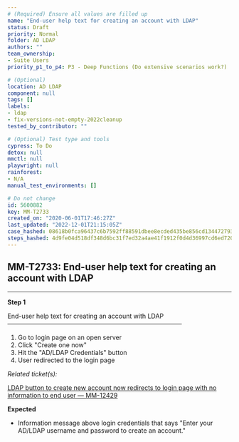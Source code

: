 ```yaml
---
# (Required) Ensure all values are filled up
name: "End-user help text for creating an account with LDAP"
status: Draft
priority: Normal
folder: AD LDAP
authors: ""
team_ownership: 
- Suite Users
priority_p1_to_p4: P3 - Deep Functions (Do extensive scenarios work?)

# (Optional)
location: AD LDAP
component: null
tags: []
labels: 
- ldap
- fix-versions-not-empty-2022cleanup
tested_by_contributor: ""

# (Optional) Test type and tools
cypress: To Do
detox: null
mmctl: null
playwright: null
rainforest: 
- N/A
manual_test_environments: []

# Do not change
id: 5600882
key: MM-T2733
created_on: "2020-06-01T17:46:27Z"
last_updated: "2022-12-01T21:15:05Z"
case_hashed: 08618b0fca96437c6b7592ff88591dbee8ecded435be856cd134472793dddb7057a46f126e089b688113a7456aef96dc
steps_hashed: 4d9fe04d518df348d6bc31f7ed32a4ae41f1912f0d4d36997cd6ed72075d07dae25dddea9e1ea38c4a62f4fb9c636c5b
---
```


<!-- (Auto-generated) Based on frontmatter's "key" and "name" -->

## MM-T2733: End-user help text for creating an account with LDAP

---

**Step 1**

End-user help text for creating an account with LDAP\
————————————————————————————

1. Go to login page on an open server
2. Click "Create one now"
3. Hit the "AD/LDAP Credentials" button
4. User redirected to the login page

_Related ticket(s):_

[LDAP button to create new account now redirects to login page with no information to end user — MM-12429](https://mattermost.atlassian.net/browse/MM-12429)

**Expected**

- Information message above login credentials that says "Enter your AD/LDAP username and password to create an account."
